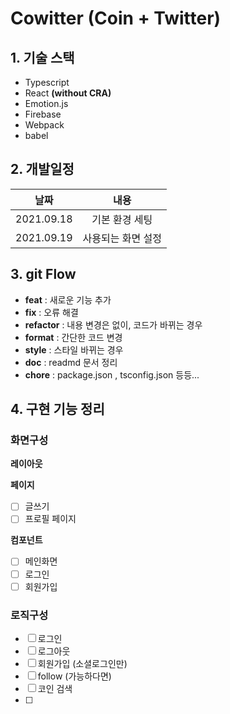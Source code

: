# Cowitter (Coin + Twitter)

## 1. 기술 스택

- Typescript
- React **(without CRA)**
- Emotion.js
- Firebase
- Webpack
- babel

## 2. 개발일정

|    날짜    |        내용        |
| :--------: | :----------------: |
| 2021.09.18 |   기본 환경 세팅   |
| 2021.09.19 | 사용되는 화면 설정 |

## 3. git Flow

- **feat** : 새로운 기능 추가
- **fix** : 오류 해결
- **refactor** : 내용 변경은 없이, 코드가 바뀌는 경우
- **format** : 간단한 코드 변경
- **style** : 스타일 바뀌는 경우
- **doc** : readmd 문서 정리
- **chore** : package.json , tsconfig.json 등등...

## 4. 구현 기능 정리

### 화면구성

**레이아웃**

**페이지**

- [ ] 글쓰기
- [ ] 프로필 페이지

**컴포넌트**

- [ ] 메인화면
- [ ] 로그인
- [ ] 회원가입

### 로직구성

- [ ] 로그인
- [ ] 로그아웃
- [ ] 회원가입 (소셜로그인만)
- [ ] follow (가능하다면)
- [ ] 코인 검색
- [ ]
